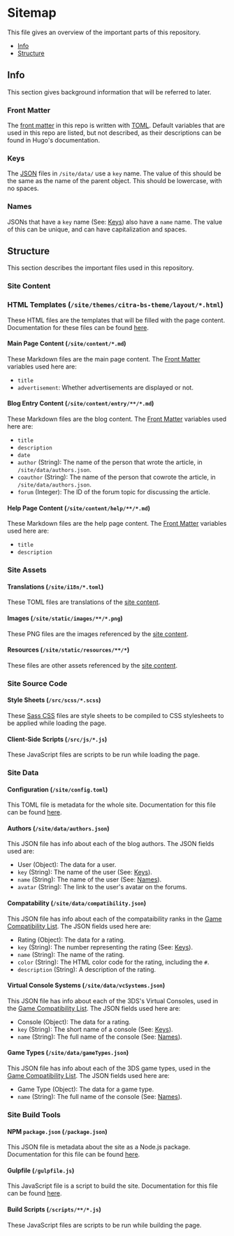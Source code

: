 # Sitemap
This file gives an overview of the important parts of this repository.
- [Info](#info)
- [Structure](#structure)

## Info
This section gives background information that will be referred to later.

### Front Matter
The [front matter](https://gohugo.io/content/front-matter/) in this repo is written with [TOML](https://github.com/toml-lang/toml). Default variables that are used in this repo are listed, but not described, as their descriptions can be found in Hugo's documentation.

### Keys
The [JSON](http://www.json.org/) files in `/site/data/` use a `key` name. The value of this should be the same as the name of the parent object. This should be lowercase, with no spaces.

### Names
JSONs that have a `key` name (See: [Keys](#keys)) also have a `name` name. The value of this can be unique, and can have capitalization and spaces.

## Structure
This section describes the important files used in this repository.

### Site Content

### HTML Templates (`/site/themes/citra-bs-theme/layout/*.html`)
These HTML files are the templates that will be filled with the page content. Documentation for these files can be found [here](https://gohugo.io/templates/list).

#### Main Page Content (`/site/content/*.md`)
These Markdown files are the main page content. The [Front Matter](#front-matter) variables used here are:
- `title`
- `advertisement`: Whether advertisements are displayed or not.

#### Blog Entry Content (`/site/content/entry/**/*.md`)
These Markdown files are the blog content. The [Front Matter](#front-matter) variables used here are:
- `title`
- `description`
- `date`
- `author` (String): The name of the person that wrote the article, in `/site/data/authors.json`.
- `coauthor` (String): The name of the person that cowrote the article, in `/site/data/authors.json`.
- `forum` (Integer): The ID of the forum topic for discussing the article.

#### Help Page Content (`/site/content/help/**/*.md`)
These Markdown files are the help page content. The [Front Matter](#front-matter) variables used here are:
- `title`
- `description`

### Site Assets

#### Translations (`/site/i18n/*.toml`)
These TOML files are translations of the [site content](#site-content).

#### Images (`/site/static/images/**/*.png`)
These PNG files are the images referenced by the [site content](#site-content).

#### Resources (`/site/static/resources/**/*`)
These files are other assets referenced by the [site content](#site-content).

### Site Source Code

#### Style Sheets (`/src/scss/*.scss`)
These [Sass CSS](https://sass-lang.com/) files are style sheets to be compiled to CSS stylesheets to be applied while loading the page.

#### Client-Side Scripts (`/src/js/*.js`)
These JavaScript files are scripts to be run while loading the page.

### Site Data

#### Configuration (`/site/config.toml`)
This TOML file is metadata for the whole site. Documentation for this file can be found [here](https://gohugo.io/overview/configuration/).

#### Authors (`/site/data/authors.json`)
This JSON file has info about each of the blog authors. The JSON fields used are:
- User (Object): The data for a user.
 - `key` (String): The name of the user (See: [Keys](#keys)).
 - `name` (String): The name of the user (See: [Names](#names)).
 - `avatar` (String): The link to the user's avatar on the forums.

#### Compatability (`/site/data/compatibility.json`)
This JSON file has info about each of the compataibility ranks in the [Game Compatibility List](https://citra-emu.org/game/). The JSON fields used here are:
- Rating (Object): The data for a rating.
 - `key` (String): The number representing the rating (See: [Keys](#keys)).
 - `name` (String): The name of the rating.
 - `color` (String): The HTML color code for the rating, including the `#`.
 - `description` (String): A description of the rating.

#### Virtual Console Systems (`/site/data/vcSystems.json`)
This JSON file has info about each of the 3DS's Virtual Consoles, used in the [Game Compatibility List](https://citra-emu.org/game/). The JSON fields used here are:
- Console (Object): The data for a rating.
 - `key` (String): The short name of a console (See: [Keys](#keys)).
 - `name` (String): The full name of the console (See: [Names](#names)).

#### Game Types (`/site/data/gameTypes.json`)
This JSON file has info about each of the 3DS game types, used in the [Game Compatibility List](https://citra-emu.org/game/). The JSON fields used here are:
 - Game Type (Object): The data for a game type.
 - `name` (String): The full name of the console (See: [Names](#names)).

### Site Build Tools

#### NPM `package.json` (`/package.json`)
This JSON file is metadata about the site as a Node.js package. Documentation for this file can be found [here](https://docs.npmjs.com/files/package.json).

#### Gulpfile (`/gulpfile.js`)
This JavaScript file is a script to build the site. Documentation for this file can be found [here](https://gulpjs.com/docs/en/getting-started/javascript-and-gulpfiles).

#### Build Scripts (`/scripts/**/*.js`)
These JavaScript files are scripts to be run while building the page.